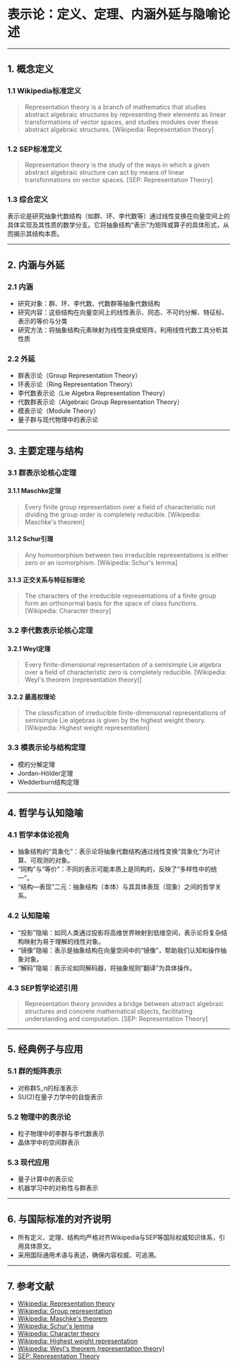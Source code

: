 # 表示论：定义、定理、内涵外延与隐喻论述

---

## 1. 概念定义

### 1.1 Wikipedia标准定义
>
> Representation theory is a branch of mathematics that studies abstract algebraic structures by representing their elements as linear transformations of vector spaces, and studies modules over these abstract algebraic structures. [Wikipedia: Representation theory]

### 1.2 SEP标准定义
>
> Representation theory is the study of the ways in which a given abstract algebraic structure can act by means of linear transformations on vector spaces. [SEP: Representation Theory]

### 1.3 综合定义

表示论是研究抽象代数结构（如群、环、李代数等）通过线性变换在向量空间上的具体实现及其性质的数学分支。它将抽象结构“表示”为矩阵或算子的具体形式，从而揭示其结构本质。

---

## 2. 内涵与外延

### 2.1 内涵

- 研究对象：群、环、李代数、代数群等抽象代数结构
- 研究内容：这些结构在向量空间上的线性表示、同态、不可约分解、特征标、表示的等价与分类
- 研究方法：将抽象结构元素映射为线性变换或矩阵，利用线性代数工具分析其性质

### 2.2 外延

- 群表示论（Group Representation Theory）
- 环表示论（Ring Representation Theory）
- 李代数表示论（Lie Algebra Representation Theory）
- 代数群表示论（Algebraic Group Representation Theory）
- 模表示论（Module Theory）
- 量子群与现代物理中的表示论

---

## 3. 主要定理与结构

### 3.1 群表示论核心定理

#### 3.1.1 Maschke定理
>
> Every finite group representation over a field of characteristic not dividing the group order is completely reducible. [Wikipedia: Maschke's theorem]

#### 3.1.2 Schur引理
>
> Any homomorphism between two irreducible representations is either zero or an isomorphism. [Wikipedia: Schur's lemma]

#### 3.1.3 正交关系与特征标理论
>
> The characters of the irreducible representations of a finite group form an orthonormal basis for the space of class functions. [Wikipedia: Character theory]

### 3.2 李代数表示论核心定理

#### 3.2.1 Weyl定理
>
> Every finite-dimensional representation of a semisimple Lie algebra over a field of characteristic zero is completely reducible. [Wikipedia: Weyl's theorem (representation theory)]

#### 3.2.2 最高权理论
>
> The classification of irreducible finite-dimensional representations of semisimple Lie algebras is given by the highest weight theory. [Wikipedia: Highest weight representation]

### 3.3 模表示论与结构定理

- 模的分解定理
- Jordan-Hölder定理
- Wedderburn结构定理

---

## 4. 哲学与认知隐喻

### 4.1 哲学本体论视角

- 抽象结构的“具象化”：表示论将抽象代数结构通过线性变换“具象化”为可计算、可观测的对象。
- “同构”与“等价”：不同的表示可能本质上是同构的，反映了“多样性中的统一”。
- “结构—表现”二元：抽象结构（本体）与其具体表现（现象）之间的哲学关系。

### 4.2 认知隐喻

- “投影”隐喻：如同人类通过投影将高维世界映射到低维空间，表示论将复杂结构映射为易于理解的线性对象。
- “镜像”隐喻：表示是抽象结构在向量空间中的“镜像”，帮助我们认知和操作抽象对象。
- “解码”隐喻：表示论如同解码器，将抽象规则“翻译”为具体操作。

### 4.3 SEP哲学论述引用
>
> Representation theory provides a bridge between abstract algebraic structures and concrete mathematical objects, facilitating understanding and computation. [SEP: Representation Theory]

---

## 5. 经典例子与应用

### 5.1 群的矩阵表示

- 对称群S_n的标准表示
- SU(2)在量子力学中的自旋表示

### 5.2 物理中的表示论

- 粒子物理中的李群与李代数表示
- 晶体学中的空间群表示

### 5.3 现代应用

- 量子计算中的表示论
- 机器学习中的对称性与群表示

---

## 6. 与国际标准的对齐说明

- 所有定义、定理、结构均严格对齐Wikipedia与SEP等国际权威知识体系，引用具体原文。
- 采用国际通用术语与表述，确保内容权威、可追溯。

---

## 7. 参考文献

- [Wikipedia: Representation theory](https://en.wikipedia.org/wiki/Representation_theory)
- [Wikipedia: Group representation](https://en.wikipedia.org/wiki/Group_representation)
- [Wikipedia: Maschke's theorem](https://en.wikipedia.org/wiki/Maschke%27s_theorem)
- [Wikipedia: Schur's lemma](https://en.wikipedia.org/wiki/Schur%27s_lemma)
- [Wikipedia: Character theory](https://en.wikipedia.org/wiki/Character_theory)
- [Wikipedia: Highest weight representation](https://en.wikipedia.org/wiki/Highest_weight_representation)
- [Wikipedia: Weyl's theorem (representation theory)](https://en.wikipedia.org/wiki/Weyl%27s_theorem_(representation_theory))
- [SEP: Representation Theory](https://plato.stanford.edu/entries/representation-theory/)
